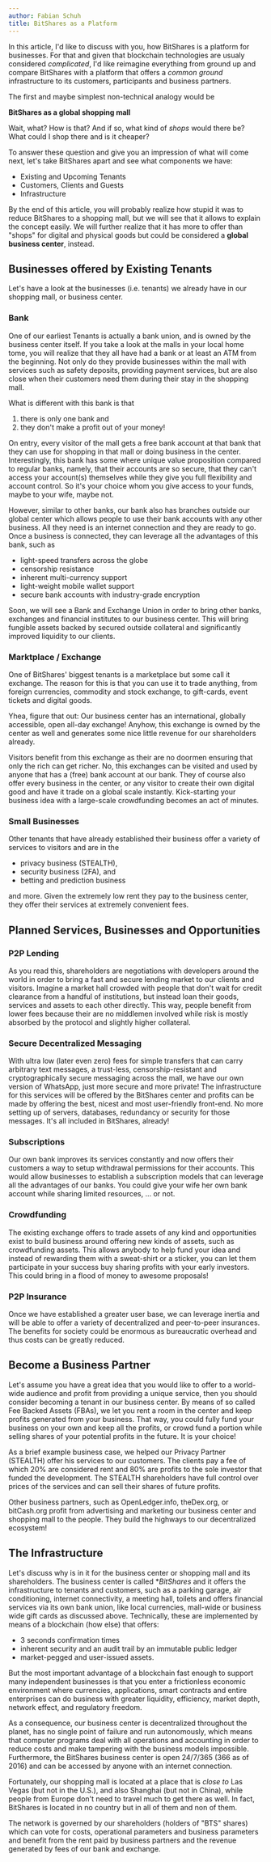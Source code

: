 ```yaml
---
author: Fabian Schuh
title: BitShares as a Platform
---
```


In this article, I'd like to discuss with you, how BitShares is a platform for businesses. For that and given that blockchain technologies are usualy considered *complicated*, I'd like reimagine everything from ground up and compare BitShares with a platform that offers a *common ground* infrastructure to its customers, participants and business partners.

<!--more-->

The first and maybe simplest non-technical analogy would be

**BitShares as a global shopping mall**

Wait, what? How is that? And if so, what kind of *shops* would there be? What could I shop there and is it cheaper?

To answer these question and give you an impression of what will come next, let's take BitShares apart and see what components we have:

* Existing and Upcoming Tenants
* Customers, Clients and Guests
* Infrastructure

By the end of this article, you will probably realize how stupid it was to reduce BitShares to a shopping mall, but we will see that it allows to explain the concept easily. We will further realize that it has more to offer than "shops" for digital and physical goods but could be considered a **global business center**, instead.

Businesses offered by Existing Tenants
--------------------------------------

Let's have a look at the businesses (i.e. tenants) we already have in our shopping mall, or business center.

### Bank

One of our earliest Tenants is actually a bank union, and is owned by the business center itself. If you take a look at the malls in your local home tome, you will realize that they all have had a bank or at least an ATM from the beginning. Not only do they provide businesses within the mall with services such as safety deposits, providing payment services, but are also close when their customers need them during their stay in the shopping mall.

What is different with this bank is that

1. there is only one bank and
2. they don't make a profit out of your money!

On entry, every visitor of the mall gets a free bank account at that bank that they can use for shopping in that mall or doing business in the center. Interestingly, this bank has some where unique value proposition compared to regular banks, namely, that their accounts are so secure, that they can't access your account(s) themselves while they give you full flexibility and account control. So it's your choice whom you give access to your funds, maybe to your wife, maybe not.

However, similar to other banks, our bank also has branches outside our global center which allows people to use their bank accounts with any other business. All they need is an internet connection and they are ready to go. Once a business is connected, they can leverage all the advantages of this bank, such as

* light-speed transfers across the globe
* censorship resistance
* inherent multi-currency support
* light-weight mobile wallet support
* secure bank accounts with industry-grade encryption

Soon, we will see a Bank and Exchange Union in order to bring other banks, exchanges and financial institutes to our business center. This will bring fungible assets backed by secured outside collateral and significantly improved liquidity to our clients.

### Marktplace / Exchange

One of BitShares' biggest tenants is a marketplace but some call it exchange. The reason for this is that you can use it to trade anything, from foreign currencies, commodity and stock exchange, to gift-cards, event tickets and digital goods.

Yhea, figure that out: Our business center has an international, globally accessible, open all-day exchange! Anyhow, this exchange is owned by the center as well and generates some nice little revenue for our shareholders already.

Visitors benefit from this exchange as their are no doormen ensuring that only the rich can get richer. No, this exchanges can be visited and used by anyone that has a (free) bank account at our bank. They of course also offer every business in the center, or any visitor to create their own digital good and have it trade on a global scale instantly. Kick-starting your business idea with a large-scale crowdfunding becomes an act of minutes.

### Small Businesses

Other tenants that have already established their business offer a variety of services to visitors and are in the

* privacy business (STEALTH),
* security business (2FA), and
* betting and prediction business

and more. Given the extremely low rent they pay to the business center, they offer their services at extremely convenient fees.

Planned Services, Businesses and Opportunities
----------------------------------------------

### P2P Lending

As you read this, shareholders are negotiations with developers around the world in order to bring a fast and secure lending market to our clients and visitors. Imagine a market hall crowded with people that don't wait for credit clearance from a handful of institutions, but instead loan their goods, services and assets to each other directly. This way, people benefit from lower fees because their are no middlemen involved while risk is mostly absorbed by the protocol and slightly higher collateral.

### Secure Decentralized Messaging

With ultra low (later even zero) fees for simple transfers that can carry arbitrary text messages, a trust-less, censorship-resistant and cryptographically secure messaging across the mall, we have our own version of WhatsApp, just more secure and more private! The infrastructure for this services will be offered by the BitShares center and profits can be made by offering the best, nicest and most user-friendly front-end. No more setting up of servers, databases, redundancy or security for those messages. It's all included in BitShares, already!

### Subscriptions

Our own bank improves its services constantly and now offers their customers a way to setup withdrawal permissions for their accounts. This would allow businesses to establish a subscription models that can leverage all the advantages of our banks. You could give your wife her own bank account while sharing limited resources, ... or not.

### Crowdfunding

The existing exchange offers to trade assets of any kind and opportunities exist to build business around offering new kinds of assets, such as crowdfunding assets. This allows anybody to help fund your idea and instead of rewarding them with a sweat-shirt or a sticker, you can let them participate in your success buy sharing profits with your early investors. This could bring in a flood of money to awesome proposals!

### P2P Insurance

Once we have established a greater user base, we can leverage inertia and will be able to offer a variety of decentralized and peer-to-peer insurances. The benefits for society could be enormous as bureaucratic overhead and thus costs can be greatly reduced.

Become a Business Partner
-------------------------

Let's assume you have a great idea that you would like to offer to a world-wide audience and profit from providing a unique service, then you should consider becoming a tenant in our business center. By means of so called Fee Backed Assets (FBAs), we let you rent a room in the center and keep profits generated from your business. That way, you could fully fund your business on your own and keep all the profits, or crowd fund a portion while selling shares of your potential profits in the future. It is your choice!

As a brief example business case, we helped our Privacy Partner (STEALTH) offer his services to our customers. The clients pay a fee of which 20% are considered rent and 80% are profits to the sole investor that funded the development. The STEALTH shareholders have full control over prices of the services and can sell their shares of future profits.

Other business partners, such as OpenLedger.info, theDex.org, or bitCash.org profit from advertising and marketing our business center and shopping mall to the people. They build the highways to our decentralized ecosystem!

The Infrastructure
------------------

Let's discuss why is in it for the business center or shopping mall and its shareholders. The business center is called **BitShares* and it offers the infrastructure to tenants and customers, such as a parking garage, air conditioning, internet connectivity, a meeting hall, toilets and offers financial services via its own bank union, like local currencies, mall-wide or business wide gift cards as discussed above. Technically, these are implemented by means of a blockchain (how else) that offers:

* 3 seconds confirmation times
* inherent security and an audit trail by an immutable public ledger
* market-pegged and user-issued assets.

But the most important advantage of a blockchain fast enough to support many independent businesses is that you enter a frictionless economic environment where currencies, applications, smart contracts and entire enterprises can do business with greater liquidity, efficiency, market depth, network effect, and regulatory freedom.

As a consequence, our business center is decentralized throughout the planet, has no single point of failure and run autonomously, which means that computer programs deal with all operations and accounting in order to reduce costs and make tampering with the business models impossible. Furthermore, the BitShares business center is open 24/7/365 (366 as of 2016) and can be accessed by anyone with an internet connection.

Fortunately, our shopping mall is located at a place that is *close to* Las Vegas (but not in the U.S.), and also Shanghai (but not in China), while people from Europe don't need to travel much to get there as well. In fact, BitShares is located in no country but in all of them and non of them.

The network is governed by our shareholders (holders of "BTS" shares) which can vote for costs, operational parameters and business parameters and benefit from the rent paid by business partners and the revenue generated by fees of our bank and exchange.
